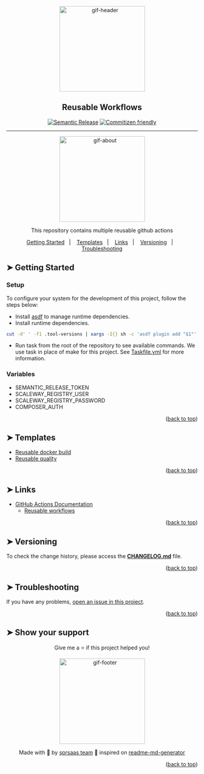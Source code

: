 <!-- BEGIN_DOCS -->
<div align="center">

<a name="readme-top"></a>

<img alt="gif-header" src="https://github.com/sprsaas/.github/blob/main/.github/assets/gif-header.gif" width="225"/>

<h2>Reusable Workflows</h2>

[![Semantic Release](https://img.shields.io/badge/%20%20%F0%9F%93%A6%F0%9F%9A%80-semantic--release-e10079.svg)]()
[![Commitizen friendly](https://img.shields.io/badge/commitizen-friendly-brightgreen.svg)]()

---

<img alt="gif-about" src="https://github.com/sprsaas/.github/blob/main/.github/assets/gif-about.gif" width="225"/>

<p>This repository contains multiple reusable github actions</p>

<p>
  <a href="#-getting-started-">Getting Started</a>&nbsp;&nbsp;&nbsp;|&nbsp;&nbsp;&nbsp;
  <a href="#-templates-">Templates</a>&nbsp;&nbsp;&nbsp;|&nbsp;&nbsp;&nbsp;
  <a href="#-links-">Links</a>&nbsp;&nbsp;&nbsp;|&nbsp;&nbsp;&nbsp;
  <a href="#-versioning-">Versioning</a>&nbsp;&nbsp;&nbsp;|&nbsp;&nbsp;&nbsp;
  <a href="#-troubleshooting-">Troubleshooting</a>
</p>

</div>

## ➤ Getting Started <a name="#-getting-started"></a>

### Setup

To configure your system for the development of this project, follow the steps below:

- Install [asdf](https://asdf-vm.com/) to manage runtime dependencies.
- Install runtime dependencies.

```bash
cut -d' ' -f1 .tool-versions | xargs -I{} sh -c 'asdf plugin add "$1"' -- {} && asdf install
```

- Run task from the root of the repository to see available commands. We use task in place of make for this project. See [Taskfile.yml](Taskfile.yml) for more information.

### Variables

- SEMANTIC_RELEASE_TOKEN
- SCALEWAY_REGISTRY_USER
- SCALEWAY_REGISTRY_PASSWORD
- COMPOSER_AUTH

<p align="right">(<a href="#readme-top">back to top</a>)</p>

## ➤ Templates <a name="#-templates"></a>

- [Reusable docker build](./github/workflows/reusable-docker-build.yml)
- [Reusable quality](./github/workflows/reusable-quality.yml)

<p align="right">(<a href="#readme-top">back to top</a>)</p>

## ➤ Links <a name="-links"></a>

- [GitHub Actions Documentation](https://docs.github.com/en/actions)
  - [Reusable workflows](https://docs.github.com/en/actions/using-workflows/reusing-workflows)

<p align="right">(<a href="#readme-top">back to top</a>)</p>

## ➤ Versioning <a name="#-versioning"></a>

To check the change history, please access the [**CHANGELOG.md**](CHANGELOG.md) file.

<p align="right">(<a href="#readme-top">back to top</a>)</p>

## ➤ Troubleshooting <a name="#-troubleshooting"></a>

If you have any problems, [open an issue in this project](https://github.com/sprsaas/.github/issues).

<p align="right">(<a href="#readme-top">back to top</a>)</p>

## ➤ Show your support <a name="-show-your-support"></a>

<div align="center">

Give me a ⭐️ if this project helped you!

<img alt="gif-footer" src="https://github.com/sprsaas/.github/blob/main/.github/assets/gif-footer.gif" width="225"/>

Made with 💜 by [sprsaas team](https://github.com/sprsaas) 👋 inspired on [readme-md-generator](https://github.com/kefranabg/readme-md-generator)

</div>

<p align="right">(<a href="#readme-top">back to top</a>)</p>
<!-- END_DOCS -->

